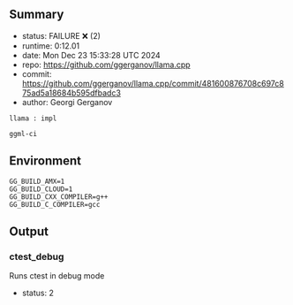 ## Summary

- status:  FAILURE ❌ (2)
- runtime: 0:12.01
- date:    Mon Dec 23 15:33:28 UTC 2024
- repo:    https://github.com/ggerganov/llama.cpp
- commit:  https://github.com/ggerganov/llama.cpp/commit/481600876708c697c875ad5a18684b595dfbadc3
- author:  Georgi Gerganov
```
llama : impl

ggml-ci
```

## Environment

```
GG_BUILD_AMX=1
GG_BUILD_CLOUD=1
GG_BUILD_CXX_COMPILER=g++
GG_BUILD_C_COMPILER=gcc
```

## Output

### ctest_debug

Runs ctest in debug mode
- status: 2
```

```

